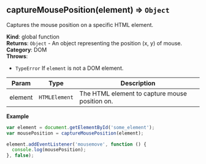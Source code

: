<a name="captureMousePosition"></a>

## captureMousePosition(element) ⇒ <code>Object</code>
Captures the mouse position on a specific HTML element.

**Kind**: global function  
**Returns**: <code>Object</code> - An object representing the position (x, y) of mouse.  
**Category**: DOM  
**Throws**:

- <code>TypeError</code> If `element` is not a DOM element.


| Param | Type | Description |
| --- | --- | --- |
| element | <code>HTMLElement</code> | The HTML element to capture mouse position on. |

**Example**  
```js
var element = document.getElementById('some_element');
var mousePosition = captureMousePosition(element);

element.addEventListener('mousemove', function () {
  console.log(mousePosition);
}, false);
```
